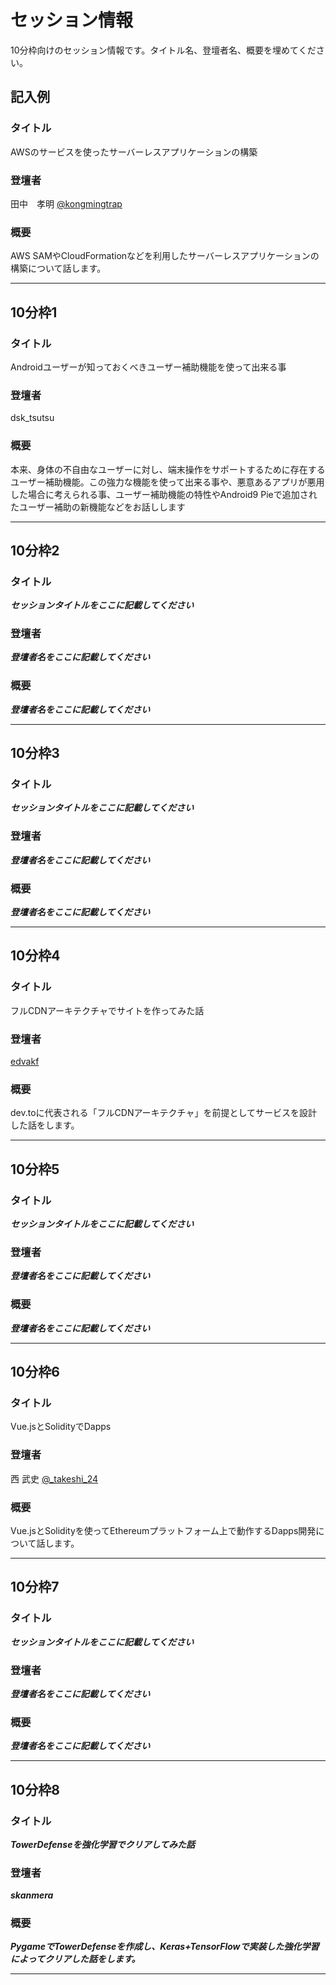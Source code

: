 # セッション情報

10分枠向けのセッション情報です。タイトル名、登壇者名、概要を埋めてください。

## 記入例

### タイトル

AWSのサービスを使ったサーバーレスアプリケーションの構築

### 登壇者

田中　孝明 [@kongmingtrap](https://twitter.com/kongmingtrap)

### 概要

AWS SAMやCloudFormationなどを利用したサーバーレスアプリケーションの構築について話します。

***

## 10分枠1

### タイトル

Androidユーザーが知っておくべきユーザー補助機能を使って出来る事

### 登壇者

dsk_tsutsu

### 概要

本来、身体の不自由なユーザーに対し、端末操作をサポートするために存在するユーザー補助機能。この強力な機能を使って出来る事や、悪意あるアプリが悪用した場合に考えられる事、ユーザー補助機能の特性やAndroid9 Pieで追加されたユーザー補助の新機能などをお話しします

***

## 10分枠2

### タイトル

***セッションタイトルをここに記載してください***

### 登壇者

***登壇者名をここに記載してください***

### 概要

***登壇者名をここに記載してください***

***

## 10分枠3

### タイトル

***セッションタイトルをここに記載してください***

### 登壇者

***登壇者名をここに記載してください***

### 概要

***登壇者名をここに記載してください***

***

## 10分枠4

### タイトル

フルCDNアーキテクチャでサイトを作ってみた話

### 登壇者

[edvakf](https://twitter.com/edvakf)

### 概要

dev.toに代表される「フルCDNアーキテクチャ」を前提としてサービスを設計した話をします。

***

## 10分枠5

### タイトル

***セッションタイトルをここに記載してください***

### 登壇者

***登壇者名をここに記載してください***

### 概要

***登壇者名をここに記載してください***

***

## 10分枠6

### タイトル

Vue.jsとSolidityでDapps

### 登壇者

西 武史 [@_takeshi_24](https://twitter.com/_takeshi_24)

### 概要

Vue.jsとSolidityを使ってEthereumプラットフォーム上で動作するDapps開発について話します。

***

## 10分枠7

### タイトル

***セッションタイトルをここに記載してください***

### 登壇者

***登壇者名をここに記載してください***

### 概要

***登壇者名をここに記載してください***

***

## 10分枠8

### タイトル

***TowerDefenseを強化学習でクリアしてみた話***

### 登壇者

***skanmera***

### 概要

***PygameでTowerDefenseを作成し、Keras+TensorFlowで実装した強化学習によってクリアした話をします。***

***
